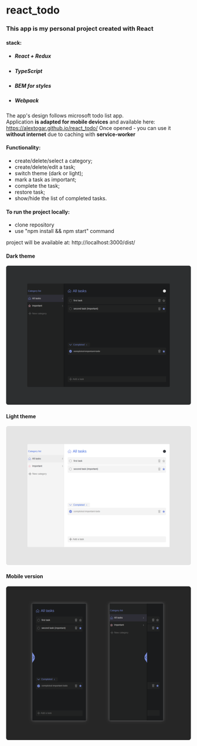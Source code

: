 # react_todo

### This app is my personal project created with React

#### stack:

- ##### React + Redux
- ##### TypeScript
- ##### BEM for styles
- ##### Webpack

The app's design follows microsoft todo list app.  
Application **is adapted for mobile devices** and available here: https://alextogar.github.io/react_todo/
Once opened - you can use it **without internet** due to caching with **service-worker**

#### Functionality:

- create/delete/select a category;
- create/delete/edit a task;
- switch theme (dark or light);
- mark a task as important;
- complete the task;
- restore task;
- show/hide the list of completed tasks.

#### To run the project locally:

- clone repository
- use "npm install && npm start" command

project will be available at: http://localhost:3000/dist/

#### Dark theme

![alt text](https://github.com/AlexTogar/react_todo/blob/master/screenshot_dark.png)

#### Light theme

![alt text](https://github.com/AlexTogar/react_todo/blob/master/screenshot_light.png)

#### Mobile version

![alt text](https://github.com/AlexTogar/react_todo/blob/master/mobile_screenshot.png)
